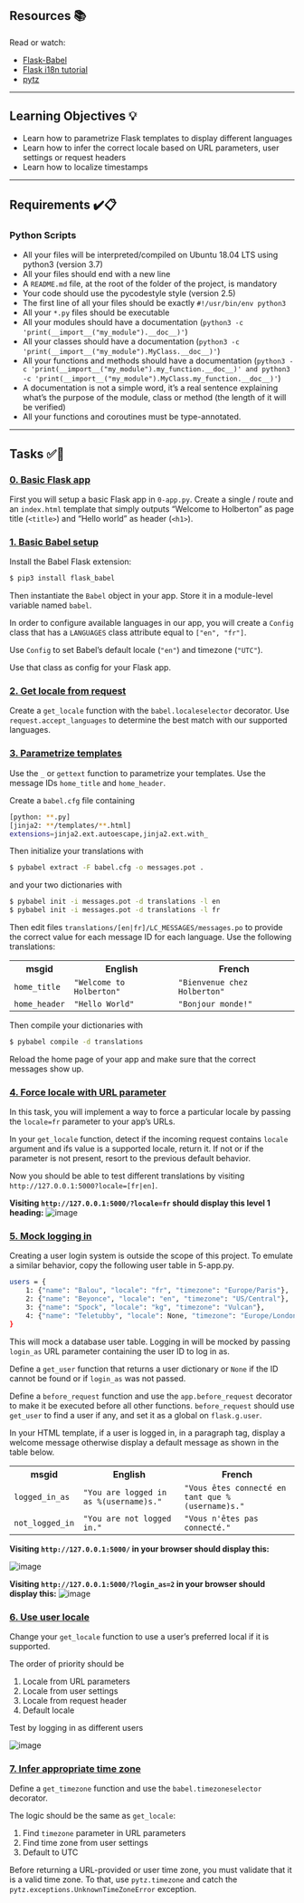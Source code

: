 ## Resources :books:
Read or watch:
* [Flask-Babel](https://python-babel.github.io/flask-babel/)
* [Flask i18n tutorial](https://blog.miguelgrinberg.com/post/the-flask-mega-tutorial-part-xiii-i18n-and-l10n)
* [pytz](https://sourceforge.net/projects/pytz/)

---

## Learning Objectives :bulb:

- Learn how to parametrize Flask templates to display different languages
- Learn how to infer the correct locale based on URL parameters, user settings or request headers
- Learn how to localize timestamps

---

## Requirements :heavy_check_mark::clipboard:
### Python Scripts
- All your files will be interpreted/compiled on Ubuntu 18.04 LTS using python3 (version 3.7)
- All your files should end with a new line
- A `README.md` file, at the root of the folder of the project, is mandatory
- Your code should use the pycodestyle style (version 2.5)
- The first line of all your files should be exactly `#!/usr/bin/env python3`
- All your `*.py` files should be executable
- All your modules should have a documentation (`python3 -c 'print(__import__("my_module").__doc__)'`)
- All your classes should have a documentation (`python3 -c 'print(__import__("my_module").MyClass.__doc__)'`)
- All your functions and methods should have a documentation (`python3 -c 'print(__import__("my_module").my_function.__doc__)' and python3 -c 'print(__import__("my_module").MyClass.my_function.__doc__)'`)
- A documentation is not a simple word, it’s a real sentence explaining what’s the purpose of the module, class or method (the length of it will be verified)
- All your functions and coroutines must be type-annotated.

---

## Tasks :white_check_mark::memo:

### [0. Basic Flask app](./0-app.py)
First you will setup a basic Flask app in `0-app.py`. Create a single / route and an `index.html` template that simply outputs “Welcome to Holberton” as page title (`<title>`) and “Hello world” as header (`<h1>`).


### [1. Basic Babel setup](./1-app.py)
Install the Babel Flask extension:
```sh
$ pip3 install flask_babel
```
Then instantiate the `Babel` object in your app. Store it in a module-level variable named `babel`.

In order to configure available languages in our app, you will create a `Config` class that has a `LANGUAGES` class attribute equal to `["en", "fr"]`.

Use `Config` to set Babel’s default locale (`"en"`) and timezone (`"UTC"`).

Use that class as config for your Flask app.


### [2. Get locale from request](./2-app.py)
Create a `get_locale` function with the `babel.localeselector` decorator. Use `request.accept_languages` to determine the best match with our supported languages.


### [3. Parametrize templates](./3-app.py)
Use the `_` or `gettext` function to parametrize your templates. Use the message IDs `home_title` and `home_header`.

Create a `babel.cfg` file containing
```sh
[python: **.py]
[jinja2: **/templates/**.html]
extensions=jinja2.ext.autoescape,jinja2.ext.with_
```
Then initialize your translations with
```sh
$ pybabel extract -F babel.cfg -o messages.pot .
```
and your two dictionaries with
```sh
$ pybabel init -i messages.pot -d translations -l en
$ pybabel init -i messages.pot -d translations -l fr
```
Then edit files `translations/[en|fr]/LC_MESSAGES/messages.po` to provide the correct value for each message ID for each language. Use the following translations:
<table>
  <tbody>
    <tr>
      <th>msgid</th>
      <th>English</th>
      <th>French</th>
    </tr>
    <tr>
      <td>
        <code>home_title</code>
      </td>
      <td>
        <code>"Welcome to Holberton"</code>
      </td>
      <td>
        <code>"Bienvenue chez Holberton"</code>
      </td>
    </tr>
    <tr>
      <td>
        <code>home_header</code>
      </td>
      <td>
        <code>"Hello World"</code>
      </td>
      <td>
        <code>"Bonjour monde!"</code>
      </td>
    </tr>
  </tbody>
</table>

Then compile your dictionaries with
```sh
$ pybabel compile -d translations
```
Reload the home page of your app and make sure that the correct messages show up.


### [4. Force locale with URL parameter](./4-app.py)
In this task, you will implement a way to force a particular locale by passing the `locale=fr` parameter to your app’s URLs.

In your `get_locale` function, detect if the incoming request contains `locale` argument and ifs value is a supported locale, return it. If not or if the parameter is not present, resort to the previous default behavior.

Now you should be able to test different translations by visiting `http://127.0.0.1:5000?locale=[fr|en]`.

**Visiting `http://127.0.0.1:5000/?locale=fr` should display this level 1 heading:**
![image](https://github.com/FosterClark48/holbertonschool-web_back_end/assets/105602291/8b0714af-3aa0-457f-8e6f-66802b52f516)


### [5. Mock logging in](./5-app.py)
Creating a user login system is outside the scope of this project. To emulate a similar behavior, copy the following user table in 5-app.py.
```sh
users = {
    1: {"name": "Balou", "locale": "fr", "timezone": "Europe/Paris"},
    2: {"name": "Beyonce", "locale": "en", "timezone": "US/Central"},
    3: {"name": "Spock", "locale": "kg", "timezone": "Vulcan"},
    4: {"name": "Teletubby", "locale": None, "timezone": "Europe/London"},
}
```
This will mock a database user table. Logging in will be mocked by passing `login_as` URL parameter containing the user ID to log in as.

Define a `get_user` function that returns a user dictionary or `None` if the ID cannot be found or if `login_as` was not passed.

Define a `before_request` function and use the `app.before_request` decorator to make it be executed before all other functions. `before_request` should use `get_user` to find a user if any, and set it as a global on `flask.g.user`.

In your HTML template, if a user is logged in, in a paragraph tag, display a welcome message otherwise display a default message as shown in the table below.
<table>
  <tbody>
    <tr>
      <th>msgid</th>
      <th>English</th>
      <th>French</th>
    </tr>
    <tr>
      <td>
        <code>logged_in_as</code>
      </td>
      <td>
        <code>"You are logged in as %(username)s."</code>
      </td>
      <td>
        <code>"Vous êtes connecté en tant que %(username)s."</code>
      </td>
    </tr>
    <tr>
      <td>
        <code>not_logged_in</code>
      </td>
      <td>
        <code>"You are not logged in."</code>
      </td>
      <td>
        <code>"Vous n'êtes pas connecté."</code>
      </td>
    </tr>
  </tbody>
</table>

**Visiting `http://127.0.0.1:5000/` in your browser should display this:**

![image](https://github.com/FosterClark48/holbertonschool-web_back_end/assets/105602291/00ec3110-2c14-4c8f-9849-5267fd074d6c)

**Visiting `http://127.0.0.1:5000/?login_as=2` in your browser should display this:**
![image](https://github.com/FosterClark48/holbertonschool-web_back_end/assets/105602291/4e884474-20a4-46a1-b0ab-e1960eb08185)


### [6. Use user locale](./6-app.py)
Change your `get_locale` function to use a user’s preferred local if it is supported.

The order of priority should be

  1. Locale from URL parameters
  2. Locale from user settings
  3. Locale from request header
  4. Default locale

Test by logging in as different users

![image](https://github.com/FosterClark48/holbertonschool-web_back_end/assets/105602291/f56240ef-08a0-4b31-b26f-a208a0132f33)


### [7. Infer appropriate time zone](./7-app.py)
Define a `get_timezone` function and use the `babel.timezoneselector` decorator.

The logic should be the same as `get_locale`:

  1. Find `timezone` parameter in URL parameters
  2. Find time zone from user settings
  3. Default to UTC

Before returning a URL-provided or user time zone, you must validate that it is a valid time zone. To that, use `pytz.timezone` and catch the `pytz.exceptions.UnknownTimeZoneError` exception.
